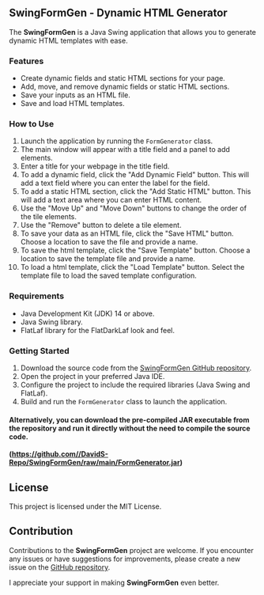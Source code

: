 ## SwingFormGen - Dynamic HTML Generator

The **SwingFormGen** is a Java Swing application that allows you to generate dynamic HTML templates with ease.

### Features

- Create dynamic fields and static HTML sections for your page.
- Add, move, and remove dynamic fields or static HTML sections.
- Save your inputs as an HTML file.
- Save and load HTML templates.

### How to Use

1. Launch the application by running the `FormGenerator` class.
2. The main window will appear with a title field and a panel to add elements.
3. Enter a title for your webpage in the title field.
4. To add a dynamic field, click the "Add Dynamic Field" button. This will add a text field where you can enter the label for the field.
5. To add a static HTML section, click the "Add Static HTML" button. This will add a text area where you can enter HTML content.
6. Use the "Move Up" and "Move Down" buttons to change the order of the tile elements.
7. Use the "Remove" button to delete a tile element.
8. To save your data as an HTML file, click the "Save HTML" button. Choose a location to save the file and provide a name.
9. To save the html template, click the "Save Template" button. Choose a location to save the template file and provide a name.
10. To load a html template, click the "Load Template" button. Select the template file to load the saved template configuration.

### Requirements

- Java Development Kit (JDK) 14 or above.
- Java Swing library.
- FlatLaf library for the FlatDarkLaf look and feel.

### Getting Started

1. Download the source code from the [SwingFormGen GitHub repository](https://github.com//DavidS-Repo/SwingFormGen).
2. Open the project in your preferred Java IDE.
3. Configure the project to include the required libraries (Java Swing and FlatLaf).
4. Build and run the `FormGenerator` class to launch the application.<br>
#### Alternatively, you can download the pre-compiled JAR executable from the repository and run it directly without the need to compile the source code.
<b>(https://github.com//DavidS-Repo/SwingFormGen/raw/main/FormGenerator.jar)</b>


## License

This project is licensed under the MIT License.

## Contribution

Contributions to the **SwingFormGen** project are welcome. If you encounter any issues or have suggestions for improvements, please create a new issue on the [GitHub repository](https://github.com//DavidS-Repo/SwingFormGen/issues).

I appreciate your support in making **SwingFormGen** even better.
